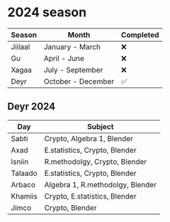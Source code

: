 # 2024 season

|    Season     |    Month          | Completed  |
|---------------|-------------------|------------|
|Jiilaal        |January - March    | ❌        |
|Gu             |April - June       | ❌        |
|Xagaa          |July - September   | ❌        |
|Deyr           |October - December | ✅        |
## Deyr 2024
|       Day        |         Subject              |
|---------------|---------------------------------|
| Sabti         |Crypto, Algebra 1, Blender       |
| Axad          |E.statistics, Crypto, Blender    |
| Isniin        |R.methodolgy, Crypto, Blender    |
| Talaado       |E.statistics, Crypto, Blender    |
| Arbaco        |Algebra 1, R.methodolgy, Blender |
| Khamiis       |Crypto, E.statistics, Blender    |
| Jimco         |Crypto, Blender                  |
